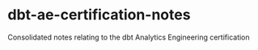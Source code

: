 # dbt-ae-certification-notes
Consolidated notes relating to the dbt Analytics Engineering certification
